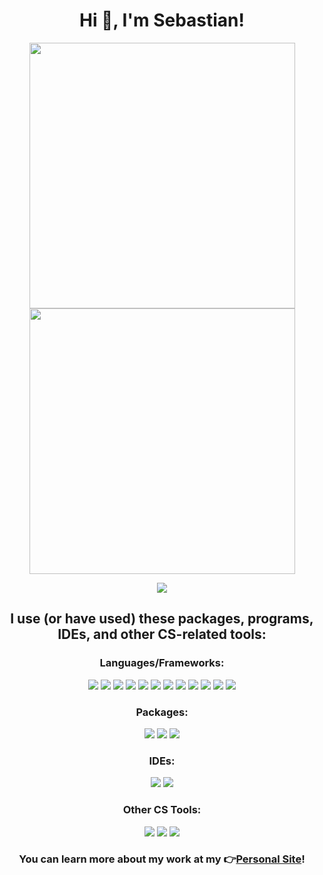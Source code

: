 <h1 align="center">Hi 👋, I'm Sebastian!</h1>
<p align = "center">
  <img src = "https://github-readme-stats-qgbba9qh6-boccca2014.vercel.app
/api?username=boccca2014&show_icons=true&theme=react&count_private=true" width = 425>
  <img src = "https://github-readme-streak-stats-seb.herokuapp.com?user=boccca2014&theme=blood-dark" width = 425>
</p>
<p align = "center">
<img src="https://github-readme-stats-qgbba9qh6-boccca2014.vercel.app
/api/top-langs/?username=boccca2014&layout=compact&theme=slateorange"/>
</p>
<h2 align = "center">
    I use (or have used) these packages, programs, IDEs, and other CS-related tools:
</h2>
<h3 align = "center">
    Languages/Frameworks:
</h3>
<p align = "center">
    <img src="https://img.shields.io/badge/-C-white?style=flat-square&logo=C&logoColor=blue"/>
    <img src="https://img.shields.io/badge/-C++-white?style=flat-square&logo=c%2B%2B&logoColor=blue"/>
    <img src="https://img.shields.io/badge/-Java-white?style=flat-square&logo=Java&logoColor=orange"/>
    <img src="https://img.shields.io/badge/-Javascript-fcdc00?style=flat-square&logo=Javascript&logoColor=000000"/>
    <img src="https://img.shields.io/badge/-React-000000?style=flat-square&logo=React&logoColor=70ffff"/>
    <img src="https://img.shields.io/badge/-Django-0C4B33?style=flat-square&logo=Django&logoColor=white"/>
    <img src="https://img.shields.io/badge/-Python-2b5b84?style=flat-square&logo=Python&logoColor=blue"/>
    <img src="https://img.shields.io/badge/-MySQL-F29111?style=flat-square&logo=MySQL&logoColor=white"/>
    <img src="https://img.shields.io/badge/-php-8892BF?style=flat-square&logo=PHP&logoColor=4F5B93"/>
    <img src="https://img.shields.io/badge/-HTML5-E34F26?style=flat-square&logo=HTML5&logoColor=white"/>
    <img src="https://img.shields.io/badge/-CSS3-1572B6?style=flat-square&logo=CSS3&logoColor=white"/>
    <img src="https://img.shields.io/badge/-ESLint-4B32C3?style=flat-square&logo=ESLint&logoColor=white"/>
</p>
<h3 align = "center">
    Packages:
</h3>
<p align = "center">
    <img src="https://img.shields.io/badge/-Docker-2496ed?style=flat-square&logo=Docker&logoColor=white"/>
    <img src="https://img.shields.io/badge/-Git-F44D27?style=flat-square&logo=Git&logoColor=white"/>
    <img src="https://img.shields.io/badge/-NPM-CB3837?style=flat-square&logo=NPM&logoColor=white"/>
</p>
<h3 align = "center">
    IDEs:
</h3>
<p align = "center">
    <img src="https://img.shields.io/badge/-Visual%20Studio%20Code-23A9F2?style=flat-square&logo=Visual%20Studio%20Code&logoColor=white"/>
    <img src="https://img.shields.io/badge/-IntelliJ%20IDEA-0e1112?style=flat-square&logo=IntelliJ-idea&logoColor=white"/>
</p>
<h3 align = "center">
    Other CS Tools:
</h3>
<p align = "center">
    <img src="https://img.shields.io/badge/-Github-181717?style=flat-square&logo=GitHub&logoColor=white"/>
    <img src="https://img.shields.io/badge/-Slack-E01563?style=flat-square&logo=Slack&logoColor=white"/>
    <img src="https://img.shields.io/badge/-Notion-000000?style=flat-square&logo=Notion&logoColor=white"/>
</p>
<h3 align = "center">
    You can learn more about my work at my 👉<a href="https://sebastiancabrejos.com">Personal Site</a>!
</h3>


<!-- ### Hi there 👋 -->
<!--
**Boccca2014/boccca2014** is a ✨ _special_ ✨ repository because its `README.md` (this file) appears on your GitHub profile.

Here are some ideas to get you started:

- 🔭 I’m currently working on ...
- 🌱 I’m currently learning ...
- 👯 I’m looking to collaborate on ...
- 🤔 I’m looking for help with ...
- 💬 Ask me about ...
- 📫 How to reach me: ...
- 😄 Pronouns: ...
- ⚡ Fun fact: ...
-->
<!-- 
<img src="https://img.shields.io/badge/-Vue.js-42B883?style=flat-square&logo=Vue.js&logoColor=white"/>
    <img src="https://img.shields.io/badge/-Sketch-FA6400?style=flat-square&logo=Sketch&logoColor=white"/>
    <img src="https://img.shields.io/badge/-Insomnia-5849BE?style=flat-square&logo=Insomnia&logoColor=white"/>
    <img src="https://img.shields.io/badge/-Apache-D22128?style=flat-square&logo=Apache&logoColor=white"/>
    <img src="https://img.shields.io/badge/-Trello-0079BF?style=flat-square&logo=Trello&logoColor=white"/>
    <img src="https://img.shields.io/badge/-Laravel-F55247?style=flat-square&logo=Laravel&logoColor=white"/>
    <img src="https://img.shields.io/badge/-Lumen-E74430?style=flat-square&logo=Lumen&logoColor=white"/>
    <img src="https://img.shields.io/badge/-Storybook-FF4785?style=flat-square&logo=Storybook&logoColor=white"/>
    <img src="https://img.shields.io/badge/-WebPack-1C78C0?style=flat-square&logo=WebPack&logoColor=white"/>
    <img src="https://img.shields.io/badge/-Debian-A80030?style=flat-square&logo=Debian&logoColor=white"/>
    <img src="https://img.shields.io/badge/-Google%20Cloud-4285F4?style=flat-square&logo=Google%20Cloud&logoColor=white"/>
    <img src="https://img.shields.io/badge/-OVH%20Cloud-123F6D?style=flat-square&logo=OVH&logoColor=white"/>
    <img src="https://img.shields.io/badge/-Codacy-222F29?style=flat-square&logo=Codacy&logoColor=white"/> 
-->